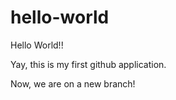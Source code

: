 # hello-world
Hello World!!

Yay, this is my first github application.

Now, we are on a new branch!
